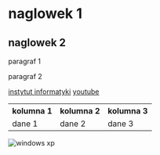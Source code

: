 
  <h1>naglowek 1</h1>
  <h2>naglowek 2</h2>
  <p>paragraf 1</p>
  <p>paragraf 2</p>
  <a href="https://inf.ug.edu.pl/">instytut informatyki</a>
  <a href="https://www.youtube.com/">youtube</a>
  <table>
    <tr>
      <th>kolumna 1</th>
      <th>kolumna 2</th>
      <th>kolumna 3</th>
    </tr>
    <tr>
      <td>dane 1</td>
      <td>dane 2</td>
      <td>dane 3</td>
    </tr>
  </table>
  <img src="https://i.wpimg.pl/1280x/img.dobreprogramy.pl/Images/News/82423/a66cb3df-960b-4845-83ec-1062bc082354.jpg" alt="windows xp">
